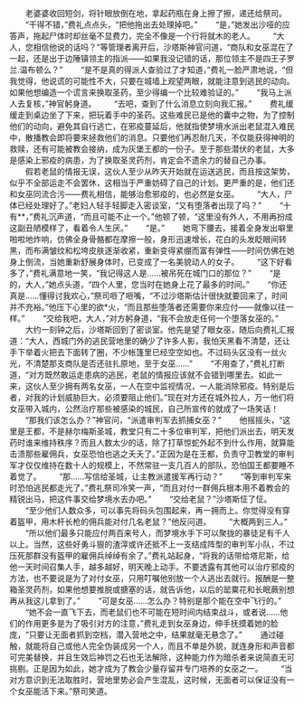 　　老婆婆收回短剑，将针眼放倒在地，拿起药瓶在身上擦了擦，递还给祭司。
　　“干得不错，”费礼点点头，“把他拖出去处理掉吧。”
　　“是，”她发出沙哑的应答声，拖起尸体时却丝毫不显费力，完全不像是一个行将就木的老人。
　　“大人，您相信他说的话吗？”等管理者离开后，沙塔斯神官问道，“商队和女巫混在了一起，还是出于边陲镇领主的指派——如果我没记错的话，那位领主不是四王子罗兰.温布顿么？”
　　“是不是真的得派人查验过了才知道，”费礼一脸严肃地说，“但我觉得，他说谎的可能性不大，只要在城墙上观望两眼，就能注意到逃民的动向。如果他想编造一个谎言来换取圣药，至少得编一个比较难验证的。”
　　“我马上派人去复核，”神官躬身道。
　　“去吧，查到了什么消息立刻向我汇报。”
　　费礼缓缓走到桌边坐了下来，把玩着手中的圣药。这些难民已是他的囊中之物，为了控制他们的动向，避免其自行逃亡，在邪疫蔓延后，他就指使梦境水派出老鼠混入难民中，散播教会即将要来拯救他们的消息。只要他们再忍耐几天，不仅能获得神明的救赎，还有可能被教会接纳，成为灰堡王都的一份子。至于那些潜伏的老鼠，大多是感染上邪疫的病患，为了换取圣灵药剂，肯定会不遗余力的替自己办事。
　　假若老鼠的情报无误，这伙人至少从昨天开始就在运送逃民，而且按这架势，似乎不全部运走不会罢休，这相当于严重妨碍了自己的计划。更严重的是，他们还和女巫同流合污——费礼相信，能够治愈邪疫的，也必然是女巫。
　　“大人，尸体已经处理好了。”老妇人轻手轻脚走入密谈室，“又有堕落者出现了吗？”
　　“十有**，”费礼沉声道，“而且可能不止一个。”他顿了顿，“这里没有外人，不用再扮成这副丑陋模样了，看着令人生厌。”
　　“是。”
　　她弯下腰去，接着全身发出噼里啪啦地炸响，仿佛全身骨骼都在摩擦一般，身形迅速增长，花白的头发眨眼间转黑，而布满皱纹和松垮皮肤逐渐收紧，重新变得紧绷而富有弹性——时间仿佛在她身上倒流，当她重新舒展身体时，已变成了一名美貌动人的女子。
　　“这下好看多了，”费礼满意地一笑，“我记得这人是……被吊死在城门口的那位？”
　　“是的，大人，”她点头道，“四个人里，您当时在她身上花了最多的时间。”
　　“你还真是……懂得讨我欢心，”祭司咂了咂嘴，“不过沙塔斯估计很快就要回来了，时间并不充裕。”他压下心里的欲*火，“而且那些堕落者还需要你来应付——就像以往一样。”
　　“交给我吧，大人，”对方躬身道，“我不会放走任何一个堕落女巫的。”
　　大约一刻钟之后，沙塔斯回到了密谈室。他先是望了眼女巫，随后向费礼汇报道：“大人，西城门外的逃民营地里的确少了许多人影，我怕天黑看不清楚，还让手下举着火把去下面转了圈，不少帐篷里已经空空如也。不过码头区没有一丝火光，不清楚那支商队是否还驻扎原地，至于女巫……”
　　“不用查了，”费礼打断道，“对方既然敢运走患病的逃民，老鼠的情报应该就不会错到哪里去。如此一来，这伙人至少拥有两名女巫，一人在空中监视情况，一人能消除邪疫。特别是后者，对我的计划威胁巨大，必须要阻止他们。”现在对方还在城外拉人，万一他们将女巫带入城内，公然治疗那些被感染的城民，自己所宣传的就成了一场笑话！
　　“那我们该怎么办？”神官问，“派遣审判军去抓捕女巫？”
　　他摇摇头，“这里是王都，不是赫尔梅斯圣城，教堂只有二十多位审判军，把他们派出去，明天发药时谁来维持秩序？而且人数太少的话，除了打草惊蛇外起不到什么作用，就算能击溃那些雇佣兵，女巫恐怕也逃之夭夭了。”正因为是在王都，负责守卫教堂的审判军才仅仅维持在数十人的规模上，不然常驻一支几百人的部队，恐怕国王都要睡不着觉了。
　　“那……写信给圣城，让主教派遣援军再行动？”
　　“等到审判军来时恐怕逃民都走光了。”费礼祭司冷笑一声，“而且对付一群佣兵根本用不着教会的精锐出马，把这件事交给梦境水去办吧。”
　　“交给老鼠？”沙塔斯怔了怔。
　　“至少他们人数众多，可以事先将码头包围起来，再一拥而上。你觉得没有穿着盔甲，用木杆长枪的佣兵能对付几名老鼠？”他反问道。
　　“大概两到三人。”
　　“所以他们最多只能应付两百来号人，而梦境水手下可以聚拢的暴徒足有千人以上。当然，这些好勇斗狠的渣滓或许还抵不上一支结成阵型的审判军小队，不过压死那群没有盔甲的雇佣兵绰绰有余了。”费礼站起身，“将我的话带给塔尼斯，给他一天时间召集人手，越多越好，明天晚上动手。不要透露有其他可以治疗邪疫的方法，也不要说是为了对付女巫，只用叮嘱他别放一个人逃出去就行。报酬是一整箱圣灵药剂，如果他想要推脱或搪塞的话，就告诉他，以后的罂粟花和长眠蕨别想再从我这儿拿到了。”
　　“可是女巫……怎么办？特别是那个能在空中飞行的。”
　　“她不会一直飞下去，而老鼠们也不可能在短时间内结束战斗，或者说……他们的作用更多是为了吸引对方的注意，”费礼走到女巫身边，伸手抚摸着她的脸庞，“只要让无面者抓到空档，潜入营地之中，结果就毫无悬念了。”
　　通过碰触，就能将自己或他人完全伪装成另一个人，而且不单是外貌，就连身形和声音都可完美替换，并且生效后神罚之石也无法解除，这种能力作为暗杀者来说简直无可挑剔。正是因为如此，她才成为了教会少量存留并专门培养的女巫之一。
　　“当对方意识到无法取胜时，营地里势必会产生混乱，这时候，无面者可以保证没有一个女巫能活下来。”祭司笑道。